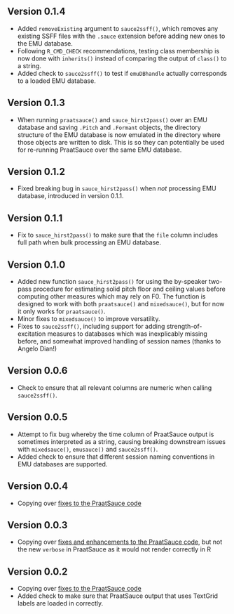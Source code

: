## Version 0.1.4

* Added `removeExisting` argument to `sauce2ssff()`, which removes any existing SSFF files with the `.sauce` extension before adding new ones to the EMU database.
* Following `R_CMD_CHECK` recommendations, testing class membership is now done with `inherits()` instead of comparing the output of `class()` to a string.
* Added check to `sauce2ssff()` to test if `emuDBhandle` actually corresponds to a loaded EMU database.

## Version 0.1.3

* When running `praatsauce()` and `sauce_hirst2pass()` over an EMU database and saving `.Pitch` and `.Formant` objects, the directory structure of the EMU database is now emulated in the directory where those objects are written to disk. This is so they can potentially be used for re-running PraatSauce over the same EMU database.

## Version 0.1.2

* Fixed breaking bug in `sauce_hirst2pass()` when *not* processing EMU database, introduced in version 0.1.1.

## Version 0.1.1

* Fix to `sauce_hirst2pass()` to make sure that the `file` column includes full path when bulk processing an EMU database.

## Version 0.1.0

* Added new function `sauce_hirst2pass()` for using the by-speaker two-pass procedure for estimating solid pitch floor and ceiling values before computing other measures which may rely on F0. The function is designed to work with both `praatsauce()` and `mixedsauce()`, but for now it only works for `praatsauce()`. 
* Minor fixes to `mixedsauce()` to improve versatility.
* Fixes to `sauce2ssff()`, including support for adding strength-of-excitation measures to databases which was inexplicably missing before, and somewhat improved handling of session names (thanks to Angelo Dian!)

## Version 0.0.6

* Check to ensure that all relevant columns are numeric when calling `sauce2ssff()`.

## Version 0.0.5

* Attempt to fix bug whereby the time column of PraatSauce output is sometimes interpreted as a string, causing breaking downstream issues with `mixedsauce()`, `emusauce()` and `sauce2ssff()`.
* Added check to ensure that different session naming conventions in EMU databases are supported.

## Version 0.0.4

* Copying over [fixes to the PraatSauce code](https://github.com/kirbyj/praatsauce/commit/1bf33f7252897e6f3c7fbd3b1d5be38ae3922a30)

## Version 0.0.3

* Copying over [fixes and enhancements to the PraatSauce code](https://github.com/kirbyj/praatsauce/commit/559e0f43af69751dc27bdf82477a44edce7d0566), but not the new `verbose` in PraatSauce as it would not render correctly in R

## Version 0.0.2

* Copying over [fixes to the PraatSauce code](https://github.com/kirbyj/praatsauce/commit/973bf5975f55152a0106e87799b52f1b0bb3313d)
* Added check to make sure that PraatSauce output that uses TextGrid labels are loaded in correctly.
